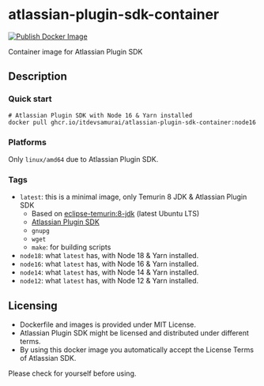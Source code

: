 # atlassian-plugin-sdk-container

[![Publish Docker Image](https://github.com/itdevsamurai/atlassian-plugin-sdk-container/actions/workflows/publish-docker-image.yml/badge.svg?branch=main)](https://github.com/itdevsamurai/atlassian-plugin-sdk-container/pkgs/container/atlassian-plugin-sdk-container)

Container image for Atlassian Plugin SDK

## Description

### Quick start

```shell
# Atlassian Plugin SDK with Node 16 & Yarn installed
docker pull ghcr.io/itdevsamurai/atlassian-plugin-sdk-container:node16
```

### Platforms

Only `linux/amd64` due to Atlassian Plugin SDK.

### Tags

* `latest`: this is a minimal image, only Temurin 8 JDK & Atlassian Plugin SDK
  * Based on [eclipse-temurin:8-jdk](https://hub.docker.com/_/eclipse-temurin) (latest Ubuntu LTS)
  * [Atlassian Plugin SDK](https://developer.atlassian.com/server/framework/atlassian-sdk/install-the-atlassian-sdk-on-a-linux-or-mac-system/)
  * `gnupg`
  * `wget`
  * `make`: for building scripts
* `node18`: what `latest` has, with Node 18 & Yarn installed.
* `node16`: what `latest` has, with Node 16 & Yarn installed.
* `node14`: what `latest` has, with Node 14 & Yarn installed.
* `node12`: what `latest` has, with Node 12 & Yarn installed.

## Licensing

* Dockerfile and images is provided under MIT License.
* Atlassian Plugin SDK might be licensed and distributed under different terms.
* By using this docker image you automatically accept the License Terms of Atlassian SDK.

Please check for yourself before using.
